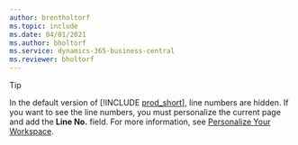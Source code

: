 ```yaml
---
author: brentholtorf
ms.topic: include
ms.date: 04/01/2021
ms.author: bholtorf
ms.service: dynamics-365-business-central
ms.reviewer: bholtorf
---
```

> [!TIP]
> In the default version of [!INCLUDE [prod_short](prod_short.md)], line numbers are hidden. If you want to see the line numbers, you must personalize the current page and add the **Line No.** field. For more information, see [Personalize Your Workspace](../ui-personalization-user.md#start-personalizing-by-using-the-personalization-mode).  
